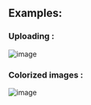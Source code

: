 

## Examples:

### Uploading :

   ![image](https://github.com/user-attachments/assets/7e93ea75-f3b6-480b-9f40-a5d07d136558)

### Colorized images : 

   ![image](https://github.com/user-attachments/assets/d4621032-4d4a-4bca-ade7-ce3556dca5df)
